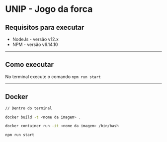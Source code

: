 # UNIP - Jogo da forca

## Requisitos para executar

* NodeJs - versão v12.x
* NPM - versão v6.14.10

---
## Como executar 

No terminal execute o comando ``npm run start``

---
## Docker 


```bash
// Dentro do terminal

docker build -t <nome da imagem> .

docker container run -it <nome da imagem> /bin/bash

npm run start
```